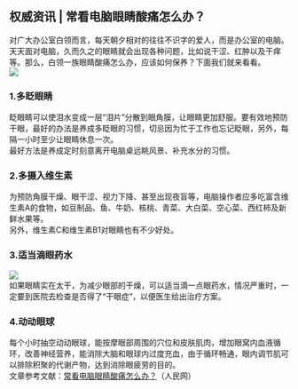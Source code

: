 ## 权威资讯 | 常看电脑眼睛酸痛怎么办？  
对广大办公室白领而言，每天朝夕相对的往往不识字的爱人，而是办公室的电脑。天天面对电脑，久而久之的眼睛就会出现各种问题，比如说干涩、红肿以及干痒等。那么，白领一族眼睛酸痛怎么办，应该如何保养？下面我们就来看看。  
![](http://cdncms.v-keep.cn/wp-content/uploads/2019/12/093c9d80e62a4b539596b56569f7823d-1024x567.jpg)  
### 1.多眨眼睛  
眨眼睛可以使泪水变成一层“泪片”分散到眼角膜，让眼睛更加舒服。要有效地预防干眼，最好的办法是养成多眨眼的习惯，切忌因为忙于工作也忘记眨眼，另外，每隔一小时至少让眼睛休息一次。  
最好方法是养成定时刻意离开电脑桌远眺风景、补充水分的习惯。  
### 2.多摄入维生素  
为预防角膜干燥、眼干涩、视力下降、甚至出现夜盲等，电脑操作者应多吃富含维生素A的食物，如豆制品、鱼、牛奶、核桃、青菜、大白菜、空心菜、西红柿及新鲜水果等。  
另外，维生素C和维生素B1对眼睛也有不少好处。  
### 3.适当滴眼药水  
![](http://cdncms.v-keep.cn/wp-content/uploads/2019/12/377a71157d8d4c059f8f4b902f193dbf.gif)  
如果眼睛实在太干，为减少眼部的干燥，可以适当滴一点眼药水，情况严重时，一定要到医院去检查是否得了“干眼症”，以便医生给出治疗方案。  
### 4.动动眼球  
每个小时抽空动动眼球，能按摩眼部周围的穴位和皮肤肌肉，增加眼窝内血液循环，改善神经营养，能消除大脑和眼球内过度充血，由于循环畅通，眼内调节肌可以排除积聚的代谢产物，达到消除眼疲劳的目的。  
文章参考文献：<a href="http://health.people.com.cn/n1/2016/0520/c21471-28365681.html">常看电脑眼睛酸痛怎么办？</a>（人民网）  
